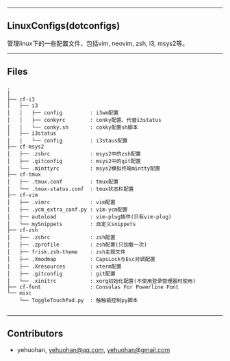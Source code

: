 
---
## LinuxConfigs(dotconfigs)
 管理linux下的一些配置文件，包括vim, neovim, zsh, i3, msys2等。


---
## Files

```text
.
│
├── cf-i3
│   ├── i3
│   │   ├── config         : i3wm配置
│   │   ├── conkyrc        : conky配置，代替i3status
│   │   └── conky.sh       : cokky配置sh脚本
│   ├── i3status
│   │   └── config         : i3staus配置
├── cf-msys2
│   ├── .zshrc             : msys2中的zsh配置
│   ├── .gitconfig         : msys2中的git配置
│   └── .minttyrc          : msys2模拟终端mintty配置
├── cf-tmux
│   ├── .tmux.conf         : tmux配置
│   └── .tmux-status.conf  : tmux状态栏配置
├── cf-vim
│   ├── .vimrc             : vim配置
│   ├── .ycm_extra_conf.py : vim-ycm配置
│   ├── autoload           : vim-plug插件(只有vim-plug)
│   └── mySnippets         : 自定义snippets
├── cf-zsh
│   ├── .zshrc             : zsh配置
│   ├── .zprofile          : zsh配置(只加载一次)
│   ├── frisk.zsh-theme    : zsh主题文件
│   ├── .Xmodmap           : CapsLock与Esc对调配置
│   ├── .Xresources        : xterm配置
│   ├── .gitconfig         : git配置
│   └── .xinitrc           : xorg初始化配置(不使用登录管理器时使用)
├── cf-font                : Consolas For Powerline Font
└── misc
    └── ToggleTouchPad.py  : 触触板控制py脚本


```


---
## Contributors
 - yehuohan, yehuohan@qq.com, yehuohan@gmail.com

